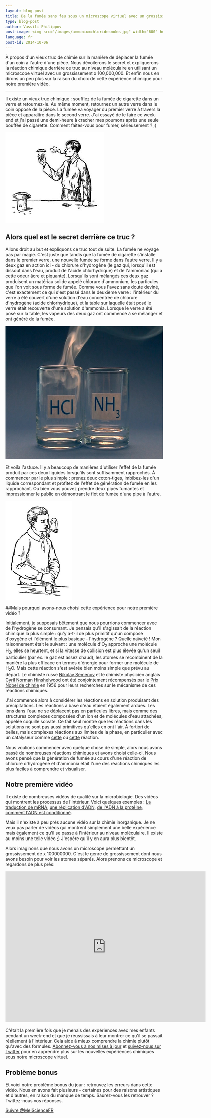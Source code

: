 ```yaml
---
layout: blog-post
title: De la fumée sans feu sous un microscope virtuel avec un grossissement x 100,000,000
type: blog-post
author: Vassili Philippov
post-image: <img src="/images/ammoniumchloridesmoke.jpg" width="600" height="424" alt="Fumée de chlorure d'ammonium">
language: fr
post-id: 2014-10-06
---
```

À propos d'un vieux truc de chimie sur la manière de déplacer la fumée d'un coin à l'autre d'une pièce. Nous dévoilerons le secret et expliquerons la réaction chimique derrière ce truc au niveau moléculaire en utilisant un microscope virtuel avec un grossissement x 100,000,000. Et enfin nous en dirons un peu plus sur la raison du choix de cette expérience chimique pour notre première vidéo.
<!-- more -->

---
Il existe un vieux truc chimique : soufflez de la fumée de cigarette dans un verre et retournez-le. Au même moment, retournez un autre verre dans le coin opposé de la pièce. La fumée va voyager du premier verre à travers la pièce et apparaître dans le second verre. J'ai essayé de le faire ce week-end et j'ai passé une demi-heure à cracher mes poumons après une seule bouffée de cigarette. Comment faites-vous pour fumer, sérieusement ? ;) 


<img src="/images/movingofsmoke.png" width="314" height="289" alt="La fumée voyage d'un verre à l'autre">

## Alors quel est le secret derrière ce truc ?

Allons droit au but et expliquons ce truc tout de suite. La fumée ne voyage pas par magie. C'est juste que tandis que la fumée de cigarette s'installe dans le premier verre, une nouvelle fumée se forme dans l'autre verre. Il y a deux gaz en action ici - du chlorure d'hydrogène (le gaz qui, lorsqu'il est dissout dans l'eau, produit de l'acide chlorhydrique) et de l'ammoniac (qui a cette odeur âcre et piquante). Lorsqu'ils sont mélangés ces deux gaz produisent un matériau solide appelé chlorure d'ammonium, les particules que l'on voit sous forme de fumée. Comme vous l'avez sans doute deviné, c'est exactement ce qui s'est passé dans le deuxième verre : l'intérieur du verre a été couvert d'une solution d'eau concentrée de chlorure d'hydrogène (acide chlorhydrique), et la table sur laquelle était posé le verre était recouverte d'une solution d'ammonia. Lorsque le verre a été posé sur la table, les vapeurs des deux gaz ont commencé à se mélanger et ont généré de la fumée.


<img src="/images/ammoniumchloridesmoke.jpg" width="600" height="424" alt="Fumée de chlorure d'ammonium">

Et voilà l'astuce. Il y a beaucoup de manières d'utiliser l'effet de la fumée produit par ces deux liquides lorsqu'ils sont suffisamment rapprochés. À commencer par le plus simple : prenez deux coton-tiges, imbibez-les d'un liquide correspondant et profitez de l'effet de génération de fumée en les rapprochant.  Ou bien vous pouvez prendre deux pipes fumantes et impressionner le public en démontrant le flot de fumée d'une pipe à l'autre.  

<img src="/images/twosmokingtubes.png" width="213" height="315">

##Mais pourquoi avons-nous choisi cette expérience pour notre première vidéo ?

Initialement, je supposais bêtement que nous pourrions commencer avec de l'hydrogène se consumant. Je pensais qu'il s'agissait de la réaction chimique la plus simple : qu'y a-t-il de plus primitif qu'un composé d'oxygène et l'élément le plus basique - l'hydrogène ? Quelle naïveté ! Mon raisonnement était le suivant : une molécule d'O<sub>2</sub> approche une molécule H<sub>2</sub>, elles se heurtent, et si la vitesse de collision est plus élevée qu'un seuil particulier (par ex. le gaz est assez chaud), les atomes se recombinent de la manière la plus efficace en termes d'énergie pour former une molécule de  H<sub>2</sub>O. Mais cette réaction s'est avérée bien moins simple que prévu au départ. Le chimiste russe <a href="https://fr.wikipedia.org/wiki/Nikolaï_Semionov">Nikolay Semenov</a> et le chimiste physicien anglais <a href="https://fr.wikipedia.org/wiki/Cyril_Norman_Hinshelwood">Cyril Norman Hinshelwood</a> ont été conjointement récompensés par le <a href="http://www.nobelprize.org/nobel_prizes/chemistry/laureates/1956/">Prix Nobel de chimie</a> en 1956 pour leurs recherches sur le mécanisme de ces réactions chimiques.

J'ai commencé alors à considérer les réactions en solution produisant des précipitations. Les réactions à base d'eau étaient également ardues. Les ions dans l'eau ne se déplacent pas en particules libres, mais comme des structures complexes composées d'un ion et de molécules d'eau attachées, appelée coquille solvate. Ce fait seul montre que les réactions dans les solutions ne sont pas aussi primitives qu'elles en ont l'air. À fortiori de belles, mais complexes réactions aux limites de la phase, en particulier avec un catalyseur comme <a href="http://chemistry.melscience.com/experiments/catalytic-oxidation-of-acetone-on-copper-wire.html">cette</a> ou <a href="http://chemistry.melscience.com/experiments/oxidation-of-ammonia-with-platinum-catalyst.html">cette</a> réaction.

Nous voulions commencer avec quelque chose de simple, alors nous avons passé de nombreuses réactions chimiques et avons choisi celle-ci. Nous avons pensé que la génération de fumée au cours d'une réaction de chlorure d'hydrogène et d'ammonia était l'une des réactions chimiques les plus faciles à comprendre et visualiser.

## Notre première vidéo

Il existe de nombreuses vidéos de qualité sur la microbiologie. Des vidéos qui montrent les processus de l'intérieur. Voici quelques exemples : <a href="https://www.youtube.com/watch?v=TfYf_rPWUdY">La traduction de mRNA</a>, <a href="https://www.youtube.com/watch?v=OnuspQG0Jd0">une réplication d'ADN</a>, <a href="https://www.youtube.com/watch?v=D3fOXt4MrOM">de l'ADN à la protéine</a>, <a href="https://www.youtube.com/watch?v=gbSIBhFwQ4s">comment l'ADN est conditionné</a>.

Mais il n'existe à peu près aucune vidéo sur la chimie inorganique. Je ne veux pas parler de vidéos qui montrent simplement une belle expérience mais également ce qu'il se passe à l'intérieur au niveau moléculaire. Il existe au moins une telle vidéo ;) J'espère qu'il y en aura plus bientôt.

Alors imaginons que nous avons un microscope permettant un grossissement de x 100000000. C'est le genre de grossissement dont nous avons besoin pour voir les atomes séparés. Alors prenons ce microscope et regardons de plus près:

<iframe width="640" height="480" src="http://www.youtube.com/embed/B_zD3NxSsD8?rel=0" frameborder="0" allowfullscreen></iframe>
<br>

C'était la première fois que je menais des expériences avec mes enfants pendant un week-end et que je réussissais à leur montrer ce qu'il se passait réellement à l'intérieur. Cela aide à mieux comprendre la chimie plutôt qu'avec des formules. <a href="">Abonnez-vous à nos mises à jour</a> et <a href="https://twitter.com/MelScienceFR">suivez-nous sur Twitter</a> pour en apprendre plus sur les nouvelles expériences chimiques sous notre microscope virtuel.

## Problème bonus

Et voici notre problème bonus du jour : retrouvez les erreurs dans cette vidéo. Nous en avons fait plusieurs - certaines pour des raisons artistiques et d'autres, en raison du manque de temps. Saurez-vous les retrouver ? Twittez-nous vos réponses.

<!-- Begin Twitter follow -->
<a href="https://twitter.com/MelScienceFR" class="twitter-follow-button" data-show-count="false" data-lang="fr" data-size="large">Suivre @MelScienceFR</a>
<script>!function(d,s,id){var js,fjs=d.getElementsByTagName(s)[0],p=/^http:/.test(d.location)?'http':'https';if(!d.getElementById(id)){js=d.createElement(s);js.id=id;js.src=p+'://platform.twitter.com/widgets.js';fjs.parentNode.insertBefore(js,fjs);}}(document, 'script', 'twitter-wjs');</script>
<!-- End Twitter follow -->
